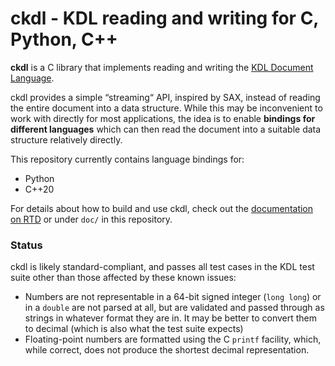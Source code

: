 # ckdl - KDL reading and writing for C, Python, C++

**ckdl** is a C library that implements reading and writing the
[KDL Document Language](https://github.com/kdl-org/kdl).

ckdl provides a simple “streaming“ API, inspired by SAX, instead of reading the
entire document into a data structure. While this may be inconvenient to work
with directly for most applications, the idea is to enable **bindings for
different languages** which can then read the document into a suitable data
structure relatively directly.

This repository currently contains language bindings for:

 * Python
 * C++20

For details about how to build and use ckdl, check out the
[documentation on RTD](https://ckdl.readthedocs.io/en/latest/index.html) or
under `doc/` in this repository.

### Status

ckdl is likely standard-compliant, and passes all test cases in the KDL test
suite other than those affected by these known issues:

 * Numbers are not representable in a 64-bit signed integer (`long long`) or in a
   `double` are not parsed at all, but are validated and passed through as strings
   in whatever format they are in. It may be better to convert them to decimal
   (which is also what the test suite expects)
 * Floating-point numbers are formatted using the C `printf` facility, which, while
   correct, does not produce the shortest decimal representation.
